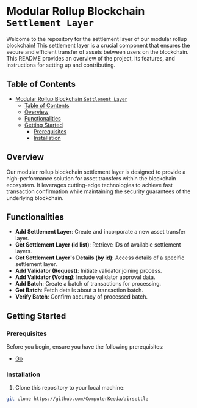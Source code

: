 # Modular Rollup Blockchain `Settlement Layer`

Welcome to the repository for the settlement layer of our modular rollup blockchain! This settlement layer is a crucial component that ensures the secure and efficient transfer of assets between users on the blockchain. This README provides an overview of the project, its features, and instructions for setting up and contributing.

## Table of Contents

- [Modular Rollup Blockchain `Settlement Layer`](#modular-rollup-blockchain-settlement-layer)
  - [Table of Contents](#table-of-contents)
  - [Overview](#overview)
  - [Functionalities](#functionalities)
  - [Getting Started](#getting-started)
    - [Prerequisites](#prerequisites)
    - [Installation](#installation)

## Overview

Our modular rollup blockchain settlement layer is designed to provide a high-performance solution for asset transfers within the blockchain ecosystem. It leverages cutting-edge technologies to achieve fast transaction confirmation while maintaining the security guarantees of the underlying blockchain.

## Functionalities

- **Add Settlement Layer**: Create and incorporate a new asset transfer layer.
- **Get Settlement Layer (id list)**: Retrieve IDs of available settlement layers.
- **Get Settlement Layer's Details (by id)**: Access details of a specific settlement layer.
- **Add Validator (Request)**: Initiate validator joining process.
- **Add Validator (Voting)**: Include validator approval data.
- **Add Batch**: Create a batch of transactions for processing.
- **Get Batch**: Fetch details about a transaction batch.
- **Verify Batch**: Confirm accuracy of processed batch.

## Getting Started

### Prerequisites

Before you begin, ensure you have the following prerequisites:

- [Go](https://golang.org/doc/install)

### Installation

1. Clone this repository to your local machine:

```bash
git clone https://github.com/ComputerKeeda/airsettle
```
